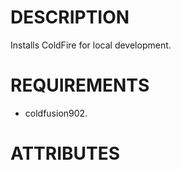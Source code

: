 DESCRIPTION
===========

Installs ColdFire for local development.

REQUIREMENTS
============

* coldfusion902.

ATTRIBUTES
==========

